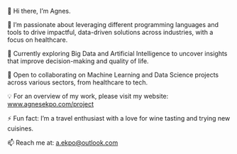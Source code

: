 👋 Hi there, I’m Agnes.

👀 I’m passionate about leveraging  different programming languages and tools to drive impactful, data-driven solutions across industries, with a focus on healthcare.

🔭 Currently exploring Big Data and Artificial Intelligence to uncover insights that improve decision-making and quality of life.

👯 Open to collaborating on Machine Learning and Data Science projects across various sectors, from healthcare to tech.

💡 For an overview of my work, please visit my website: www.agnesekpo.com/project

⚡ Fun fact: I’m a travel enthusiast with a love for wine tasting and trying new cuisines.

📫 Reach me at: a.ekpo@outlook.com
